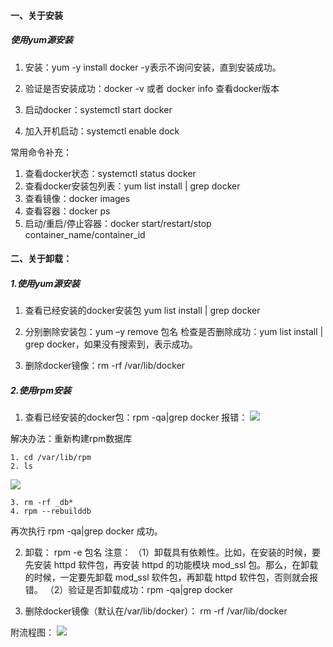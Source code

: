 

#### 一、关于安装
##### 使用yum源安装
1. 安装：yum -y install docker
-y表示不询问安装，直到安装成功。

2. 验证是否安装成功：docker -v 或者 docker info 查看docker版本

3. 启动docker：systemctl start docker

4. 加入开机启动：systemctl enable dock


常用命令补充：
1. 查看docker状态：systemctl status docker
2. 查看docker安装包列表：yum list install | grep docker
3. 查看镜像：docker images
4. 查看容器：docker ps
5. 启动/重启/停止容器：docker start/restart/stop container_name/container_id


#### 二、关于卸载：

##### 1.使用yum源安装
1. 查看已经安装的docker安装包 yum list install | grep docker

2. 分别删除安装包：yum –y remove 包名
检查是否删除成功：yum list install | grep docker，如果没有搜索到，表示成功。

3. 删除docker镜像：rm -rf /var/lib/docker


##### 2.使用rpm安装

1. 查看已经安装的docker包：rpm -qa|grep docker
报错：
![](https://ftp.bmp.ovh/imgs/2019/12/f3f694118f62b584.png)

解决办法：重新构建rpm数据库
```
1. cd /var/lib/rpm
2. ls
```
![](https://ftp.bmp.ovh/imgs/2019/12/319e6932d5f77713.png)

```
3. rm -rf _db*
4. rpm --rebuilddb
```
再次执行 rpm -qa|grep docker 成功。


2. 卸载： rpm -e 包名
注意：
（1）卸载具有依赖性。比如，在安装的时候，要先安装 httpd 软件包，再安装 httpd 的功能模块 mod_ssl 包。那么，在卸载的时候，一定要先卸载 mod_ssl 软件包，再卸载 httpd 软件包，否则就会报错。
（2）验证是否卸载成功：rpm -qa|grep docker

3. 删除docker镜像（默认在/var/lib/docker）： rm -rf /var/lib/docker


附流程图：
![](https://ftp.bmp.ovh/imgs/2019/12/fb8f4e23ffa27b6b.png)



















